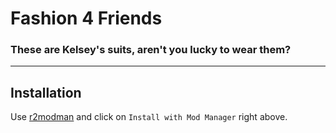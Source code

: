 # Fashion 4 Friends
### These are Kelsey's suits, aren't you lucky to wear them?

---

## Installation

Use [r2modman](https://thunderstore.io/c/lethal-company/p/ebkr/r2modman/) and click on `Install with Mod Manager` right above.